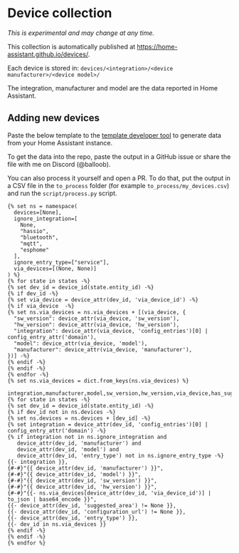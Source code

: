 # Device collection

_This is experimental and may change at any time._

This collection is automatically published at https://home-assistant.github.io/devices/.

Each device is stored in: `devices/<integration>/<device manufacturer>/<device model>/`

The integration, manufacturer and model are the data reported in Home Assistant.

## Adding new devices

Paste the below template to the [template developer tool](https://my.home-assistant.io/redirect/developer_template/) to generate data from your Home Assistant instance.

To get the data into the repo, paste the output in a GitHub issue or share the file with me on Discord (@balloob).

You can also process it yourself and open a PR. To do that, put the output in a CSV file in the `to_process` folder (for example `to_process/my_devices.csv`) and run the `script/process.py` script.

```jinja2
{% set ns = namespace(
  devices=[None],
  ignore_integration=[
    None,
    "hassio",
    "bluetooth",
    "mqtt",
    "esphome"
  ],
  ignore_entry_type=["service"],
  via_devices=[(None, None)]
) %}
{% for state in states -%}
{% set dev_id = device_id(state.entity_id) -%}
{% if dev_id -%}
{% set via_device = device_attr(dev_id, 'via_device_id') -%}
{% if via_device  -%}
{% set ns.via_devices = ns.via_devices + [(via_device, {
  "sw_version": device_attr(via_device, 'sw_version'),
  "hw_version": device_attr(via_device, 'hw_version'),
  "integration": device_attr(via_device, 'config_entries')[0] | config_entry_attr('domain'),
  "model": device_attr(via_device, 'model'),
  "manufacturer": device_attr(via_device, 'manufacturer'),
})] -%}
{% endif -%}
{% endif -%}
{% endfor -%}
{% set ns.via_devices = dict.from_keys(ns.via_devices) %}

integration,manufacturer,model,sw_version,hw_version,via_device,has_suggested_area,has_configuration_url,entry_type,is_via_device
{% for state in states -%}
{% set dev_id = device_id(state.entity_id) -%}
{% if dev_id not in ns.devices -%}
{% set ns.devices = ns.devices + [dev_id] -%}
{% set integration = device_attr(dev_id, 'config_entries')[0] | config_entry_attr('domain') -%}
{% if integration not in ns.ignore_integration and
   device_attr(dev_id, 'manufacturer') and
   device_attr(dev_id, 'model') and
   device_attr(dev_id, 'entry_type') not in ns.ignore_entry_type -%}
{{- integration }},
{#-#}"{{ device_attr(dev_id, 'manufacturer') }}",
{#-#}"{{ device_attr(dev_id, 'model') }}",
{#-#}"{{ device_attr(dev_id, 'sw_version') }}",
{#-#}"{{ device_attr(dev_id, 'hw_version') }}",
{#-#}"{{- ns.via_devices[device_attr(dev_id, 'via_device_id')] | to_json | base64_encode }}",
{{- device_attr(dev_id, 'suggested_area') != None }},
{{- device_attr(dev_id, 'configuration_url') != None }},
{{- device_attr(dev_id, 'entry_type') }},
{{- dev_id in ns.via_devices }}
{% endif -%}
{% endif -%}
{% endfor %}
```
